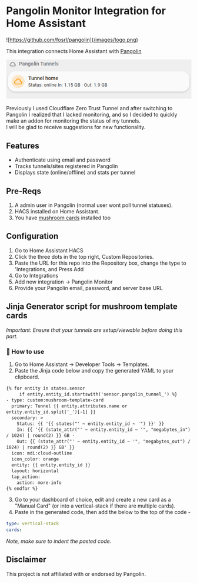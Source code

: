 # Pangolin Monitor Integration for Home Assistant

![https://github.com/fosrl/pangolin](/images/logo.png)

This integration connects Home Assistant with [Pangolin](https://github.com/fosrl/pangolin)  

![example](images/lovelace-card.png)

Previously I used Cloudflare Zero Trust Tunnel and after switching to Pangolin I realized that I lacked monitoring, and so I decided to quickly make an addon for monitoring the status of my tunnels.  
I will be glad to receive suggestions for new functionality.  
## Features

- Authenticate using email and password
- Tracks tunnels/sites registered in Pangolin
- Displays state (online/offline) and stats per tunnel

## Pre-Reqs
1. A admin user in Pangolin (normal user wont poll tunnel statuses).
2. HACS installed on Home Assistant.
3. You have [mushroom cards](https://github.com/piitaya/lovelace-mushroom) installed too

## Configuration

1. Go to Home Assistant HACS
2. Click the three dots in the top right, Custom Repositories.
3. Paste the URL for this repo into the Repository box, change the type to 'Integrations, and Press Add
4. Go to Integrations
5. Add new integration -> Pangolin Monitor
6. Provide your Pangolin email, password, and server base URL

## Jinja Generator script for mushroom template cards
_Important: Ensure that your tunnels are setup/viewable before doing this part._  

### 🔧 How to use
1. Go to Home Assistant → Developer Tools → Templates.
2. Paste the Jinja code below and copy the generated YAML to your clipboard.
```jinja
{% for entity in states.sensor 
     if entity.entity_id.startswith('sensor.pangolin_tunnel_') %}
- type: custom:mushroom-template-card
  primary: Tunnel {{ entity.attributes.name or entity.entity_id.split('_')[-1] }}
  secondary: >
    Status: {{ '{{ states("' ~ entity.entity_id ~ '") }}' }}
    In: {{ '{{ (state_attr("' ~ entity.entity_id ~ '", "megabytes_in") / 1024) | round(2) }} GB ·
    Out: {{ (state_attr("' ~ entity.entity_id ~ '", "megabytes_out") / 1024) | round(2) }} GB' }}
  icon: mdi:cloud-outline
  icon_color: orange
  entity: {{ entity.entity_id }}
  layout: horizontal
  tap_action:
    action: more-info
{% endfor %}
```
3. Go to your dashboard of choice, edit and create a new card as a "Manual Card" (or into a vertical-stack if there are multiple cards).
4. Paste in the generated code, then add the below to the top of the code -
```yaml
type: vertical-stack
cards:
```
_Note, make sure to indent the pasted code._

## Disclaimer
This project is not affiliated with or endorsed by Pangolin.
